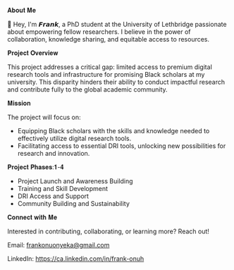 𝐀𝐛𝐨𝐮𝐭 𝐌𝐞

👋 Hey, I'm 𝙁𝙧𝙖𝙣𝙠, a PhD student at the University of Lethbridge passionate about empowering fellow researchers. I believe in the power of collaboration, knowledge sharing, and equitable access to resources.

𝐏𝐫𝐨𝐣𝐞𝐜𝐭 𝐎𝐯𝐞𝐫𝐯𝐢𝐞𝐰

This project addresses a critical gap: limited access to premium digital research tools and infrastructure for promising Black scholars at my university. This disparity hinders their ability to conduct impactful research and contribute fully to the global academic community.

𝐌𝐢𝐬𝐬𝐢𝐨𝐧

The project will focus on:
- Equipping Black scholars with the skills and knowledge needed to effectively utilize digital research tools.
- Facilitating access to essential DRI tools, unlocking new possibilities for research and innovation.

𝐏𝐫𝐨𝐣𝐞𝐜𝐭 𝐏𝐡𝐚𝐬𝐞𝐬:𝟏-𝟒
- Project Launch and Awareness Building
- Training and Skill Development
- DRI Access and Support
- Community Building and Sustainability

𝐂𝐨𝐧𝐧𝐞𝐜𝐭 𝐰𝐢𝐭𝐡 𝐌𝐞

Interested in contributing, collaborating, or learning more?  Reach out!

Email: frankonuonyeka@gmail.com

LinkedIn: https://ca.linkedin.com/in/frank-onuh
